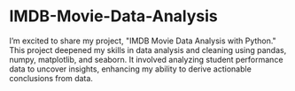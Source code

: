 # IMDB-Movie-Data-Analysis
I’m excited to share my project, "IMDB Movie Data Analysis with Python." This project deepened my skills in data analysis and cleaning using pandas, numpy, matplotlib, and seaborn. It involved analyzing student performance data to uncover insights, enhancing my ability to derive actionable conclusions from data.
